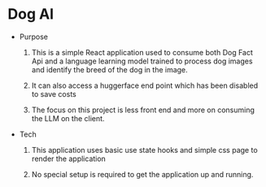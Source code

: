 # Dog AI

  * Purpose 

    1. This is a simple React application used to consume both Dog Fact Api and a language learning model trained to process dog images and identify the breed of the dog in the image.

    2. It can also access a huggerface end point which has been disabled to save costs 

    3. The focus on this project is less front end and more on consuming the LLM on the client.

  * Tech

    1. This application uses basic use state hooks and simple css page to render the application

    2. No special setup is required to get the application up and running. 
